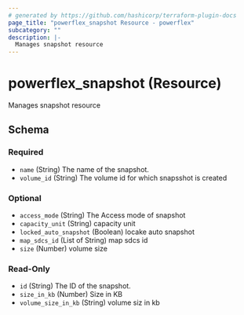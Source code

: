 ```yaml
---
# generated by https://github.com/hashicorp/terraform-plugin-docs
page_title: "powerflex_snapshot Resource - powerflex"
subcategory: ""
description: |-
  Manages snapshot resource
---
```


# powerflex_snapshot (Resource)

Manages snapshot resource



<!-- schema generated by tfplugindocs -->
## Schema

### Required

- `name` (String) The name of the snapshot.
- `volume_id` (String) The volume id for which snapsshot is created

### Optional

- `access_mode` (String) The Access mode of snapshot
- `capacity_unit` (String) capacity unit
- `locked_auto_snapshot` (Boolean) locake auto snapshot
- `map_sdcs_id` (List of String) map sdcs id
- `size` (Number) volume size

### Read-Only

- `id` (String) The ID of the snapshot.
- `size_in_kb` (Number) Size in KB
- `volume_size_in_kb` (String) volume siz in kb


